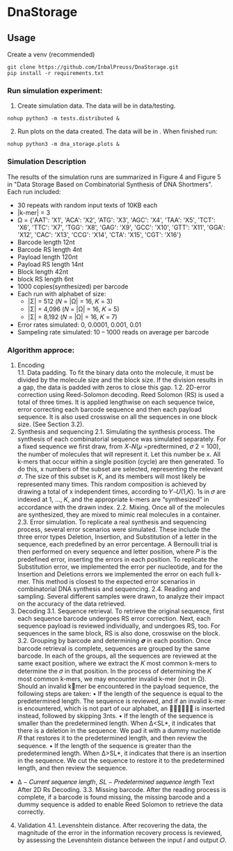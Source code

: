 # DnaStorage

## Usage

Create a venv (recommended)

```console
git clone https://github.com/InbalPreuss/DnaStorage.git
pip install -r requirements.txt
```

### Run simulation experiment:
1. Create simulation data. The data will be in data/testing.
```console
nohup python3 -m tests.distributed &
```
2. Run plots on the data created. The data will be in .
When finished run:
```console
nohup python3 -m dna_storage.plots &
```

### Simulation Description
The results of the simulation runs are summarized in Figure 4 and Figure 5 in "Data Storage Based on Combinatorial Synthesis of DNA Shortmers".
Each run included:
* 30 repeats with random input texts of 10KB each
* |k-mer| = 3
* Ω = {'AAT': 'X1',
       'ACA': 'X2',
       'ATG': 'X3',
       'AGC': 'X4',
       'TAA': 'X5',
       'TCT': 'X6',
       'TTC': 'X7',
       'TGG': 'X8',
       'GAG': 'X9',
       'GCC': 'X10',
       'GTT': 'X11',
       'GGA': 'X12',
       'CAC': 'X13',
       'CCG': 'X14',
       'CTA': 'X15',
       'CGT': 'X16'}
* Barcode length 12nt
* Barcode RS length 4nt
* Payload length 120nt
* Payload RS length 14nt
* Block length 42nt
* block RS length 6nt
* 1000 copies(synthesized) per barcode
* Each run with alphabet of size:
  * |Σ| = 512 (𝑁 = |Ω| = 16, 𝐾 = 3)
  * |Σ| = 4,096 (𝑁 = |Ω| = 16, 𝐾 = 5)
  * |Σ| = 8,192 (𝑁 = |Ω| = 16, 𝐾 = 7)
* Error rates simulated: 0, 0.0001, 0.001, 0.01
* Sampeling rate simulated: 10 – 1000 reads on average per barcode

### Algorithm approce:
1. Encoding  
1.1. Data padding. To fit the binary data onto the molecule, it must be divided by the molecule size and the 
block size. If the division results in a gap, the data is padded with zeros to close this gap. 
1.2. 2D-error correction using Reed-Solomon decoding. Reed Solomon (RS) is used a total of three times. It 
is applied lengthwise on each sequence twice, error correcting each barcode sequence and then each payload 
sequence. It is also used crosswise on all the sequences in one block size. (See Section 3.2). 
2. Synthesis and sequencing 2.1. Simulating the synthesis process. The synthesis of each combinatorial sequence was simulated separately. 
For a fixed sequence we first draw, from 𝑋`~`𝑁(𝜇 =predtermined, 𝜎
2 = 100), the number of molecules that 
will represent it. Let this number be x. All k-mers that occur within a single position (cycle) are then 
generated. To do this, x numbers of the subset are selected, representing the relevant 𝜎. The size of this 
subset is 𝐾, and its members will most likely be represented many times. This random composition is 
achieved by drawing a total of x independent times, according to 𝑌`~`𝑈(1,𝐾). 1s in 𝜎 are indexed at
1, …, 𝐾, and the appropriate k-mers are “synthesized” in accordance with the drawn index. 
2.2. Mixing. Once all of the molecules are synthesized, they are mixed to mimic real molecules in a container.
2.3. Error simulation. To replicate a real synthesis and sequencing process, several error scenarios were 
simulated. These include the three error types Deletion, Insertion, and Substitution of a letter in the sequence, 
each predefined by an error percentage. A Bernoulli trial is then performed on every sequence and letter 
position, where 𝑃 is the predefined error, inserting the errors in each position. To replicate the Substitution 
error, we implemented the error per nucleotide, and for the Insertion and Deletions errors we implemented 
the error on each full k-mer. This method is closest to the expected error scenarios in combinatorial DNA 
synthesis and sequencing.
2.4. Reading and sampling. Several different samples were drawn, to analyze their impact on the accuracy of 
the data retrieved.
3. Decoding
3.1. Sequence retrieval. To retrieve the original sequence, first each sequence barcode undergoes RS error 
correction. Next, each sequence payload is reviewed individually, and undergoes RS, too. For sequences in 
the same block, RS is also done, crosswise on the block.
3.2. Grouping by barcode and determining 𝝈 in each position. Once barcode retrieval is complete, sequences 
are grouped by the same barcode. In each of the groups, all the sequences are reviewed at the same exact 
position, where we extract the 𝐾 most common k-mers to determine the 𝜎 in that position. In the process of 
determining the 𝐾 most common k-mers, we may encounter invalid k-mer (not in Ω). Should an invalid kmer be encountered in the payload sequence, the following steps are taken:
• If the length of the sequence is equal to the predetermined length. The sequence is reviewed, and 
if an invalid k-mer is encountered, which is not part of our alphabet, an 𝑋𝑑𝑢𝑚𝑚𝑦 is inserted instead, 
followed by skipping 3nts.
• If the length of the sequence is smaller than the predetermined length. When Δ<SL*, it indicates 
that there is a deletion in the sequence. We pad it with a dummy nucleotide 𝑅 that restores it to the 
predetermined length, and then review the sequence. 
• If the length of the sequence is greater than the predetermined length. When Δ>SL*, it indicates 
that there is an insertion in the sequence. We cut the sequence to restore it to the predetermined length, 
and then review the sequence. 
* Δ − 𝐶𝑢𝑟𝑟𝑒𝑛𝑡 𝑠𝑒𝑞𝑢𝑒𝑛𝑐𝑒 𝑙𝑒𝑛𝑔𝑡ℎ, 𝑆𝐿 − 𝑃𝑟𝑒𝑑𝑒𝑡𝑒𝑟𝑚𝑖𝑛𝑒𝑑 𝑠𝑒𝑞𝑢𝑒𝑛𝑐𝑒 𝑙𝑒𝑛𝑔𝑡ℎ
Text After 2D Rs Decoding.
3.3. Missing barcode. After the reading process is complete, if a barcode is found missing, the missing barcode 
and a dummy sequence is added to enable Reed Solomon to retrieve the data correctly. 
4. Validation
4.1. Levenshtein distance. After recovering the data, the magnitude of the error in the information recovery 
process is reviewed, by assessing the Levenshtein distance between the input 𝐼 and output 𝑂.

